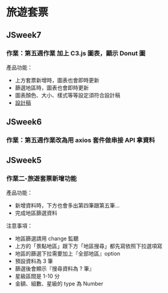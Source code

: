 # 旅遊套票
## JSweek7
### 作業：第五週作業 加上 C3.js 圖表，顯示 Donut 圖
產品功能：

- 上方套票新增時，圖表也會即時更新
- 篩選地區時，圖表也會即時更新
- 圖表顏色、大小、樣式等等設定須符合設計稿
- [設計稿](https://xd.adobe.com/view/3b957757-f50b-4a73-be01-16393e53f49b-6ec6/)

## JSweek6
### 作業：第五週作業改為用 axios 套件做串接 API 拿資料

## JSweek5
### 作業二-旅遊套票新增功能

產品功能：

- 新增資料時，下方也會多出第四筆跟第五筆…
- 完成地區篩選資料

注意事項：

- 地區篩選請用 change 監聽
- 上方的「景點地區」跟下方「地區搜尋」都先寫依照下拉選項寫
- 地區的篩選下拉需要加上『全部地區』option
- 預設資料為 3 筆
- 篩選後會顯示『搜尋資料為 ? 筆』
- 星級區間是 1-10 分
- 金額、組數、星級的 type 為 Number
